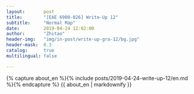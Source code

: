 ```yaml
---
layout:       post
title:        "[EAE 6900-026] Write-Up 12"
subtitle:     "Normal Map"
date:         2019-04-24 12:02:00
author:       "Zhitao"
header-img:   "img/in-post/write-up-gra-12/bg.jpg"
header-mask:  0.3
catalog:      true
multilingual: false

---
```


<!-- Chinese Version -->
<!-- <div class="zh post-container">
    {% capture about_zh %}{% include posts/2018-08-29-write-up-01/zh.md %}{% endcapture %}
    {{ about_zh | markdownify }}
</div> -->

<!-- English Version -->
<div class="en post-container">
    {% capture about_en %}{% include posts/2019-04-24-write-up-12/en.md %}{% endcapture %}
    {{ about_en | markdownify }}
</div>
